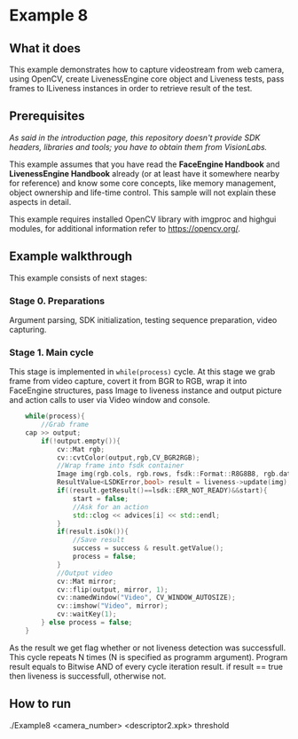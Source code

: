 # Example 8
## What it does
This example demonstrates how to capture videostream from web camera, using OpenCV, create LivenessEngine core object and Liveness tests, pass frames to ILiveness instances in order to retrieve result of the test.

## Prerequisites
*As said in the introduction page, this repository doesn't provide SDK headers, libraries
and tools; you have to obtain them from VisionLabs.*

This example assumes that you have read the **FaceEngine Handbook** and **LivenessEngine Handbook** already
(or at least have it somewhere nearby for reference) and know some core concepts,
like memory management, object ownership and life-time control. This sample will not explain
these aspects in detail.

This example requires installed OpenCV library with imgproc and highgui modules, for additional information refer to https://opencv.org/.

## Example walkthrough
This example consists of next stages:

### Stage 0. Preparations
Argument parsing, SDK initialization, testing sequence preparation, video capturing.

### Stage 1. Main cycle
This stage is implemented in ```while(process)``` cycle.
At this stage we grab frame from video capture, covert it from BGR to RGB, wrap it into FaceEngine structures,
pass Image to liveness instance and output picture and action calls to user via Video window and console.
```C++
    while(process){
        //Grab frame
	cap >> output;
        if(!output.empty()){
            cv::Mat rgb;
            cv::cvtColor(output,rgb,CV_BGR2RGB);
            //Wrap frame into fsdk container
            Image img(rgb.cols, rgb.rows, fsdk::Format::R8G8B8, rgb.data);
            ResultValue<LSDKError,bool> result = liveness->update(img);
            if((result.getResult()==lsdk::ERR_NOT_READY)&&start){
                start = false;
                //Ask for an action
                std::clog << advices[i] << std::endl;
            }
            if(result.isOk()){
                //Save result
                success = success & result.getValue();
                process = false;
            }
            //Output video
            cv::Mat mirror;
            cv::flip(output, mirror, 1);
            cv::namedWindow("Video", CV_WINDOW_AUTOSIZE);
            cv::imshow("Video", mirror);
            cv::waitKey(1);
        } else process = false;
    }
```
As the result we get flag whether or not liveness detection was successfull.
This cycle repeats N times (N is specified as programm argument).
Program result equals to Bitwise AND of every cycle iteration result.
if result == true then liveness is successfull, otherwise not.

## How to run
./Example8 <camera_number> <descriptor2.xpk> threshold

